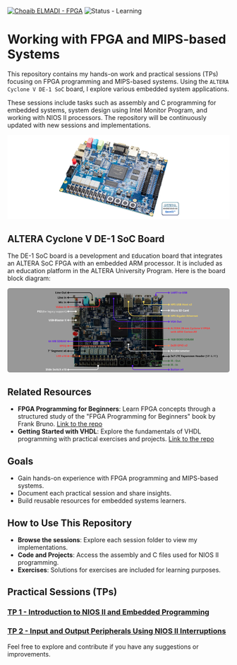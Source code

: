[![Choaib ELMADI - FPGA](https://img.shields.io/badge/Choaib_ELMADI-FPGA-8800dd)](https://elmadichoaib.vercel.app) ![Status - Learning](https://img.shields.io/badge/Status-Learning-2bd729)

# Working with FPGA and MIPS-based Systems

This repository contains my hands-on work and practical sessions (TPs) focusing on FPGA programming and MIPS-based systems. Using the `ALTERA Cyclone V DE-1 SoC` board, I explore various embedded system applications.

These sessions include tasks such as assembly and C programming for embedded systems, system design using Intel Monitor Program, and working with NIOS II processors. The repository will be continuously updated with new sessions and implementations.

<div align="center">

![ALTERA Cyclone V DE-1 SoC Board](./Images/altera-cyclone-v-de-1-soc-board.png)

</div>

## ALTERA Cyclone V DE-1 SoC Board

The DE-1 SoC board is a `D`evelopment and `E`ducation board that integrates an ALTERA SoC FPGA with an embedded ARM processor. It is included as an education platform in the ALTERA University Program. Here is the board block diagram:

<div align="center">

![ALTERA Cyclone V DE-1 SoC Board](./Images/de1-soc-diagram.png)

</div>

## Related Resources

- **FPGA Programming for Beginners**: Learn FPGA concepts through a structured study of the "FPGA Programming for Beginners" book by Frank Bruno. [Link to the repo](https://github.com/Choaib-ELMADI/fpga-programming-for-beginners)
- **Getting Started with VHDL**: Explore the fundamentals of VHDL programming with practical exercises and projects. [Link to the repo](https://github.com/Choaib-ELMADI/getting-started-with-vhdl)

## Goals

- Gain hands-on experience with FPGA programming and MIPS-based systems.
- Document each practical session and share insights.
- Build reusable resources for embedded systems learners.

## How to Use This Repository

- **Browse the sessions**: Explore each session folder to view my implementations.
- **Code and Projects**: Access the assembly and C files used for NIOS II programming.
- **Exercises**: Solutions for exercises are included for learning purposes.

## Practical Sessions (TPs)

### [TP 1 - Introduction to NIOS II and Embedded Programming](./TP1/)

### [TP 2 - Input and Output Peripherals Using NIOS II Interruptions](./TP2/)

Feel free to explore and contribute if you have any suggestions or improvements.
